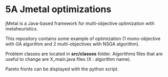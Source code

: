 # 5A Jmetal optimizations

jMetal is a Java-based framework for multi-objective optimization with metaheuristics.

This repository contains some example of optimization (1 mono-objective with GA algorithm and 2 multi-objectives with NSGA algorithm).

Problem classes are located in **src/classes** folder. Algorithms files that are useful to change are X_main.java files (X : algorithm name).

Pareto fronts can be displayed with the python script.
